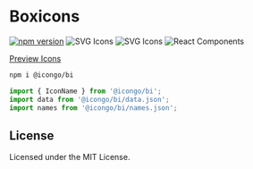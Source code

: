 Boxicons
===

[![npm version](https://img.shields.io/npm/v/@icongo/bi.svg)](https://www.npmjs.com/package/@icongo/bi)
![SVG Icons](https://shields.io/badge/SVG-icons-green?logo=svg&style=flat)
![SVG Icons](https://shields.io/badge/TypeScript-Support-green?logo=TypeScript&style=flat)
![React Components](https://shields.io/badge/React-components-green?logo=react&style=flat)

[Preview Icons](http://icongo.github.io/#/icons/bi)

```bash
npm i @icongo/bi
```

```jsx
import { IconName } from '@icongo/bi';
import data from '@icongo/bi/data.json';
import names from '@icongo/bi/names.json';
```

## License

Licensed under the MIT License.